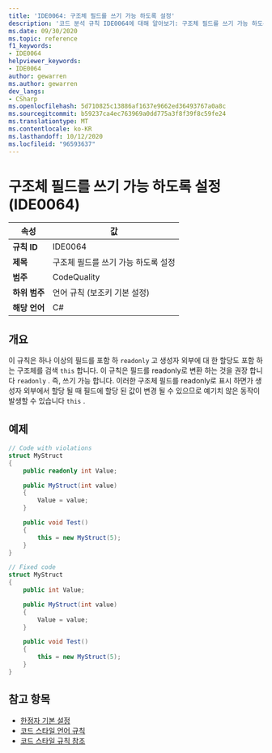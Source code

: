 ```yaml
---
title: 'IDE0064: 구조체 필드를 쓰기 가능 하도록 설정'
description: '코드 분석 규칙 IDE0064에 대해 알아보기: 구조체 필드를 쓰기 가능 하도록 설정'
ms.date: 09/30/2020
ms.topic: reference
f1_keywords:
- IDE0064
helpviewer_keywords:
- IDE0064
author: gewarren
ms.author: gewarren
dev_langs:
- CSharp
ms.openlocfilehash: 5d710825c13886af1637e9662ed36493767a0a8c
ms.sourcegitcommit: b59237ca4ec763969a0dd775a3f8f39f8c59fe24
ms.translationtype: MT
ms.contentlocale: ko-KR
ms.lasthandoff: 10/12/2020
ms.locfileid: "96593637"
---
```

# <a name="make-struct-fields-writable-ide0064"></a>구조체 필드를 쓰기 가능 하도록 설정 (IDE0064)

|속성|값|
|-|-|
| **규칙 ID** | IDE0064 |
| **제목** | 구조체 필드를 쓰기 가능 하도록 설정 |
| **범주** | CodeQuality |
| **하위 범주** | 언어 규칙 (보조키 기본 설정) |
| **해당 언어** | C# |

## <a name="overview"></a>개요

이 규칙은 하나 이상의 필드를 포함 하 `readonly` 고 생성자 외부에 대 한 할당도 포함 하는 구조체를 검색 `this` 합니다. 이 규칙은 필드를 readonly로 변환 하는 것을 권장 합니다 `readonly` . 즉, 쓰기 가능 합니다. 이러한 구조체 필드를 readonly로 표시 하면가 생성자 외부에서 할당 될 때 필드에 할당 된 값이 변경 될 수 있으므로 예기치 않은 동작이 발생할 수 있습니다 `this` .

## <a name="example"></a>예제

```csharp
// Code with violations
struct MyStruct
{
    public readonly int Value;

    public MyStruct(int value)
    {
        Value = value;
    }

    public void Test()
    {
        this = new MyStruct(5);
    }
}

// Fixed code
struct MyStruct
{
    public int Value;

    public MyStruct(int value)
    {
        Value = value;
    }

    public void Test()
    {
        this = new MyStruct(5);
    }
}
```

## <a name="see-also"></a>참고 항목

- [한정자 기본 설정](modifier-preferences.md)
- [코드 스타일 언어 규칙](language-rules.md)
- [코드 스타일 규칙 참조](index.md)
